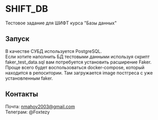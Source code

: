# SHIFT_DB
Тестовое задание для ШИФТ курса "Базы данных"  

## Запуск
В качестве СУБД используется PostgreSQL.  
Если хотите наполнить БД тестовыми данными используя скрипт faker_test_data.sql вам потребуется установить расширение Faker.
Проще всего будет воспользоваться docker-compose, который находится в репоситории.
Там загружается image постгреса с уже установленным faker.

## Контакты
Почта: nmahov2003@gmail.com  
Телеграм: @Foxtezy